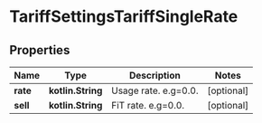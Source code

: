 
# TariffSettingsTariffSingleRate

## Properties
Name | Type | Description | Notes
------------ | ------------- | ------------- | -------------
**rate** | **kotlin.String** | Usage rate. e.g&#x3D;0.0. |  [optional]
**sell** | **kotlin.String** | FiT rate. e.g&#x3D;0.0. |  [optional]



